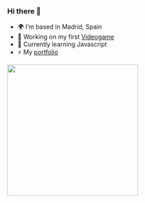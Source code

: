 ### Hi there 👋
- 🌍 I’m based in Madrid, Spain
- 🔭 Working on my first [Videogame](https://cimaproductions.es)
- 🧠 Currently learning Javascript
- ⚡ My [portfolio](https://mariolopez.website)

<img src="https://media.giphy.com/media/sNC71wDxPr0CgGB8zX/giphy.gif" width="300"/>



<!--
**mariolpzz/mariolpzz** is a ✨ _special_ ✨ repository because its `README.md` (this file) appears on your GitHub profile.

Here are some ideas to get you started:

- 🔭 I’m currently working on ...
- 🌱 I’m currently learning ...
- 👯 I’m looking to collaborate on ...
- 🤔 I’m looking for help with ...
- 💬 Ask me about ...
- 📫 How to reach me: ...
- 😄 Pronouns: ...
- ⚡ Fun fact: ...
-->
